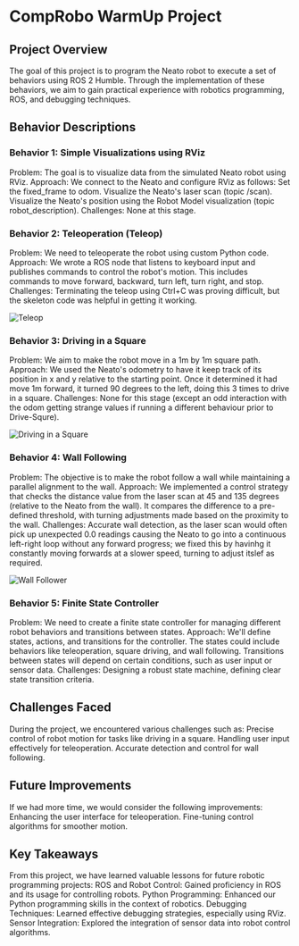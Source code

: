 # CompRobo WarmUp Project

## Project Overview
The goal of this project is to program the Neato robot to execute a set of behaviors using ROS 2 Humble. Through the implementation of these behaviors, we aim to gain practical experience with robotics programming, ROS, and debugging techniques.
## Behavior Descriptions
### Behavior 1: Simple Visualizations using RViz
Problem: The goal is to visualize data from the simulated Neato robot using RViz.
Approach: We connect to the Neato and configure RViz as follows:
Set the fixed_frame to odom.
Visualize the Neato's laser scan (topic /scan).
Visualize the Neato's position using the Robot Model visualization (topic robot_description).
Challenges: None at this stage.

### Behavior 2: Teleoperation (Teleop)
Problem: We need to teleoperate the robot using custom Python code.
Approach: We wrote a ROS node that listens to keyboard input and publishes commands to control the robot's motion. This includes commands to move forward, backward, turn left, turn right, and stop.
Challenges: Terminating the teleop using Ctrl+C was proving difficult, but the skeleton code was helpful in getting it working.

![Teleop](https://github.com/Moampane/comprobo_warmup_project/blob/main/GIFs/Telep-min.gif)

### Behavior 3: Driving in a Square
Problem: We aim to make the robot move in a 1m by 1m square path.
Approach: We used the Neato's odometry to have it keep track of its position in x and y relative to the starting point. Once it determined it had move 1m forward, it turned 90 degrees to the left, doing this 3 times to drive in a square.
Challenges: None for this stage (except an odd interaction with the odom getting strange values if running a different behaviour prior to Drive-Squre).

![Driving in a Square](https://github.com/Moampane/comprobo_warmup_project/blob/main/GIFs/Drive-Square-min.gif)

### Behavior 4: Wall Following
Problem: The objective is to make the robot follow a wall while maintaining a parallel alignment to the wall.
Approach: We implemented a control strategy that checks the distance value from the laser scan at 45 and 135 degrees (relative to the Neato from the wall). It compares the difference to a pre-defined threshold, with turning adjustments made based on the proximity to the wall.
Challenges: Accurate wall detection, as the laser scan would often pick up unexpected 0.0 readings causing the Neato to go into a continuous left-right loop without any forward progress; we fixed this by havinhg it constantly moving forwards at a slower speed, turning to adjust itslef as required.

![Wall Follower](https://github.com/Moampane/comprobo_warmup_project/blob/main/GIFs/Wall-Follower-min.gif)

### Behavior 5: Finite State Controller
Problem: We need to create a finite state controller for managing different robot behaviors and transitions between states.
Approach: We'll define states, actions, and transitions for the controller. The states could include behaviors like teleoperation, square driving, and wall following. Transitions between states will depend on certain conditions, such as user input or sensor data.
Challenges: Designing a robust state machine, defining clear state transition criteria.

## Challenges Faced
During the project, we encountered various challenges such as:
Precise control of robot motion for tasks like driving in a square.
Handling user input effectively for teleoperation.
Accurate detection and control for wall following.

## Future Improvements
If we had more time, we would consider the following improvements:
Enhancing the user interface for teleoperation.
Fine-tuning control algorithms for smoother motion.

## Key Takeaways
From this project, we have learned valuable lessons for future robotic programming projects:
ROS and Robot Control: Gained proficiency in ROS and its usage for controlling robots.
Python Programming: Enhanced our Python programming skills in the context of robotics.
Debugging Techniques: Learned effective debugging strategies, especially using RViz.
Sensor Integration: Explored the integration of sensor data into robot control algorithms.
